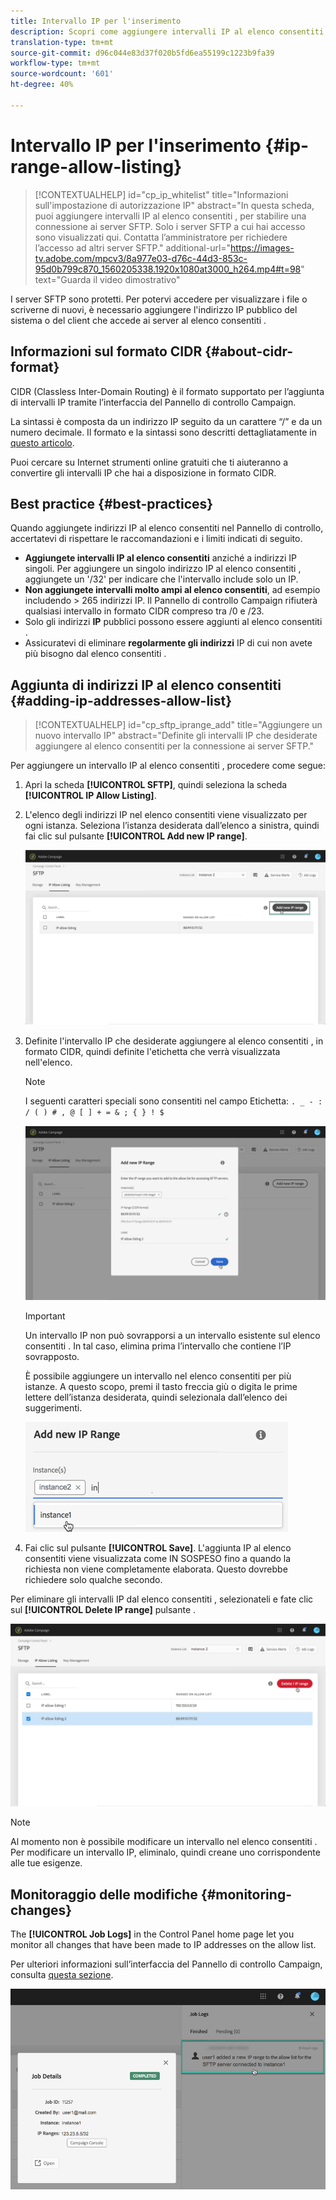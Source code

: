 ```yaml
---
title: Intervallo IP per l'inserimento
description: Scopri come aggiungere intervalli IP al elenco consentiti  per l'accesso ai server SFTP
translation-type: tm+mt
source-git-commit: d96c044e83d37f020b5fd6ea55199c1223b9fa39
workflow-type: tm+mt
source-wordcount: '601'
ht-degree: 40%

---
```



# Intervallo IP per l&#39;inserimento {#ip-range-allow-listing}

>[!CONTEXTUALHELP]
>id="cp_ip_whitelist"
>title="Informazioni sull&#39;impostazione di autorizzazione IP"
>abstract="In questa scheda, puoi aggiungere intervalli IP al elenco consentiti , per stabilire una connessione ai server SFTP. Solo i server SFTP a cui hai accesso sono visualizzati qui. Contatta l’amministratore per richiedere l’accesso ad altri server SFTP."
>additional-url="https://images-tv.adobe.com/mpcv3/8a977e03-d76c-44d3-853c-95d0b799c870_1560205338.1920x1080at3000_h264.mp4#t=98" text="Guarda il video dimostrativo"

I server SFTP sono protetti. Per potervi accedere per visualizzare i file o scriverne di nuovi, è necessario aggiungere l&#39;indirizzo IP pubblico del sistema o del client che accede ai server al elenco consentiti .

## Informazioni sul formato CIDR {#about-cidr-format}

CIDR (Classless Inter-Domain Routing) è il formato supportato per l’aggiunta di intervalli IP tramite l’interfaccia del Pannello di controllo Campaign.

La sintassi è composta da un indirizzo IP seguito da un carattere “/” e da un numero decimale. Il formato e la sintassi sono descritti dettagliatamente in [questo articolo](https://whatismyipaddress.com/cidr).

Puoi cercare su Internet strumenti online gratuiti che ti aiuteranno a convertire gli intervalli IP che hai a disposizione in formato CIDR.

## Best practice {#best-practices}

Quando aggiungete indirizzi IP al elenco consentiti  nel Pannello di controllo, accertatevi di rispettare le raccomandazioni e i limiti indicati di seguito.

* **Aggiungete intervalli IP al elenco consentiti**  anziché a indirizzi IP singoli. Per aggiungere un singolo indirizzo IP al elenco consentiti , aggiungete un &#39;/32&#39; per indicare che l&#39;intervallo include solo un IP.
* **Non aggiungete intervalli molto ampi al elenco consentiti**, ad esempio includendo > 265 indirizzi IP. Il Pannello di controllo Campaign rifiuterà qualsiasi intervallo in formato CIDR compreso tra /0 e /23.
* Solo gli indirizzi **IP** pubblici possono essere aggiunti al elenco consentiti .
* Assicuratevi di eliminare **regolarmente gli indirizzi** IP di cui non avete più bisogno dal elenco consentiti .

## Aggiunta di indirizzi IP al elenco consentiti  {#adding-ip-addresses-allow-list}

>[!CONTEXTUALHELP]
>id="cp_sftp_iprange_add"
>title="Aggiungere un nuovo intervallo IP"
>abstract="Definite gli intervalli IP che desiderate aggiungere al elenco consentiti  per la connessione ai server SFTP."

Per aggiungere un intervallo IP al elenco consentiti , procedere come segue:

1. Apri la scheda **[!UICONTROL SFTP]**, quindi seleziona la scheda **[!UICONTROL IP Allow Listing]**.
1. L&#39;elenco degli indirizzi IP nel elenco consentiti  viene visualizzato per ogni istanza. Seleziona l’istanza desiderata dall’elenco a sinistra, quindi fai clic sul pulsante **[!UICONTROL Add new IP range]**.

   ![](assets/control_panel_add_range.png)

1. Definite l&#39;intervallo IP che desiderate aggiungere al elenco consentiti , in formato CIDR, quindi definite l&#39;etichetta che verrà visualizzata nell&#39;elenco.

   >[!NOTE]
   >
   >I seguenti caratteri speciali sono consentiti nel campo Etichetta:
   > `. _ - : / ( ) # , @ [ ] + = & ; { } ! $`

   ![](assets/control_panel_add_range2.png)

   >[!IMPORTANT]
   >
   >Un intervallo IP non può sovrapporsi a un intervallo esistente sul elenco consentiti . In tal caso, elimina prima l’intervallo che contiene l’IP sovrapposto.
   >
   >È possibile aggiungere un intervallo nel elenco consentiti  per più istanze. A questo scopo, premi il tasto freccia giù o digita le prime lettere dell’istanza desiderata, quindi selezionala dall’elenco dei suggerimenti.

   ![](assets/control_panel_add_range3.png)

1. Fai clic sul pulsante **[!UICONTROL Save]**. L&#39;aggiunta IP al elenco consentiti  viene visualizzata come IN SOSPESO fino a quando la richiesta non viene completamente elaborata. Questo dovrebbe richiedere solo qualche secondo.

Per eliminare gli intervalli IP dal elenco consentiti , selezionateli e fate clic sul **[!UICONTROL Delete IP range]** pulsante .

![](assets/control_panel_delete_range2.png)

>[!NOTE]
>
>Al momento non è possibile modificare un intervallo nel elenco consentiti . Per modificare un intervallo IP, eliminalo, quindi creane uno corrispondente alle tue esigenze.

## Monitoraggio delle modifiche {#monitoring-changes}

The **[!UICONTROL Job Logs]** in the Control Panel home page let you monitor all changes that have been made to IP addresses on the allow list.

Per ulteriori informazioni sull’interfaccia del Pannello di controllo Campaign, consulta [questa sezione](../../discover/using/discovering-the-interface.md).

![](assets/control_panel_ip_log.png)
